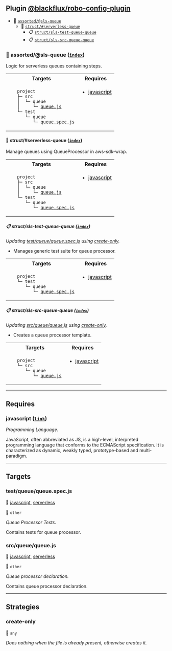 ## Plugin [@blackflux/robo-config-plugin](https://www.npmjs.com/package/@blackflux/robo-config-plugin)

- <a name="blackfluxrobo-config-plugin-task-idx-ref-assortedsls-queue">:open_file_folder:</a> <a href="#blackfluxrobo-config-plugin-task-ref-assortedsls-queue">`assorted/@sls-queue`</a>
  - <a name="blackfluxrobo-config-plugin-task-idx-ref-structserverless-queue">:open_file_folder:</a> <a href="#blackfluxrobo-config-plugin-task-ref-structserverless-queue">`struct/#serverless-queue`</a>
    - <a name="blackfluxrobo-config-plugin-task-idx-ref-structsls-test-queue-queue">:clipboard:</a> <a href="#blackfluxrobo-config-plugin-task-ref-structsls-test-queue-queue">`struct/sls-test-queue-queue`</a>
    - <a name="blackfluxrobo-config-plugin-task-idx-ref-structsls-src-queue-queue">:clipboard:</a> <a href="#blackfluxrobo-config-plugin-task-ref-structsls-src-queue-queue">`struct/sls-src-queue-queue`</a>

### :open_file_folder: <a name="blackfluxrobo-config-plugin-task-ref-assortedsls-queue">assorted/@sls-queue</a> (<a href="#blackfluxrobo-config-plugin-task-idx-ref-assortedsls-queue">`index`</a>)

Logic for serverless queues containing steps.

<table>
  <tbody>
    <tr>
      <th>Targets</th>
      <th>Requires</th>
    </tr>
    <tr>
      <td align="left" valign="top">
        <ul>
<code>project</code><br/>
<code>├─&nbsp;src</code><br/>
<code>│&nbsp;&nbsp;└─&nbsp;queue</code><br/>
<code>│&nbsp;&nbsp;&nbsp;&nbsp;&nbsp;└─&nbsp;<a href="#blackfluxrobo-config-plugin-target-ref-srcqueuequeuejs">queue.js</a></code><br/>
<code>└─&nbsp;test</code><br/>
<code>&nbsp;&nbsp;&nbsp;└─&nbsp;queue</code><br/>
<code>&nbsp;&nbsp;&nbsp;&nbsp;&nbsp;&nbsp;└─&nbsp;<a href="#blackfluxrobo-config-plugin-target-ref-testqueuequeuespecjs">queue.spec.js</a></code><br/>
        </ul>
      </td>
      <td align="left" valign="top">
        <ul>
          <li><a href="#blackfluxrobo-config-plugin-req-ref-javascript">javascript</a></li>
        </ul>
      </td>
    </tr>
  </tbody>
</table>

#### :open_file_folder: <a name="blackfluxrobo-config-plugin-task-ref-structserverless-queue">struct/#serverless-queue</a> (<a href="#blackfluxrobo-config-plugin-task-idx-ref-structserverless-queue">`index`</a>)

Manage queues using QueueProcessor in aws-sdk-wrap.

<table>
  <tbody>
    <tr>
      <th>Targets</th>
      <th>Requires</th>
    </tr>
    <tr>
      <td align="left" valign="top">
        <ul>
<code>project</code><br/>
<code>├─&nbsp;src</code><br/>
<code>│&nbsp;&nbsp;└─&nbsp;queue</code><br/>
<code>│&nbsp;&nbsp;&nbsp;&nbsp;&nbsp;└─&nbsp;<a href="#blackfluxrobo-config-plugin-target-ref-srcqueuequeuejs">queue.js</a></code><br/>
<code>└─&nbsp;test</code><br/>
<code>&nbsp;&nbsp;&nbsp;└─&nbsp;queue</code><br/>
<code>&nbsp;&nbsp;&nbsp;&nbsp;&nbsp;&nbsp;└─&nbsp;<a href="#blackfluxrobo-config-plugin-target-ref-testqueuequeuespecjs">queue.spec.js</a></code><br/>
        </ul>
      </td>
      <td align="left" valign="top">
        <ul>
          <li><a href="#blackfluxrobo-config-plugin-req-ref-javascript">javascript</a></li>
        </ul>
      </td>
    </tr>
  </tbody>
</table>

##### :clipboard: <a name="blackfluxrobo-config-plugin-task-ref-structsls-test-queue-queue">struct/sls-test-queue-queue</a> (<a href="#blackfluxrobo-config-plugin-task-idx-ref-structsls-test-queue-queue">`index`</a>)

_Updating <a href="#blackfluxrobo-config-plugin-target-ref-testqueuequeuespecjs">test/queue/queue.spec.js</a> using <a href="#blackfluxrobo-config-plugin-strat-ref-create-only">create-only</a>._

- Manages generic test suite for queue processor.

<table>
  <tbody>
    <tr>
      <th>Targets</th>
      <th>Requires</th>
    </tr>
    <tr>
      <td align="left" valign="top">
        <ul>
<code>project</code><br/>
<code>└─&nbsp;test</code><br/>
<code>&nbsp;&nbsp;&nbsp;└─&nbsp;queue</code><br/>
<code>&nbsp;&nbsp;&nbsp;&nbsp;&nbsp;&nbsp;└─&nbsp;<a href="#blackfluxrobo-config-plugin-target-ref-testqueuequeuespecjs">queue.spec.js</a></code><br/>
        </ul>
      </td>
      <td align="left" valign="top">
        <ul>
          <li><a href="#blackfluxrobo-config-plugin-req-ref-javascript">javascript</a></li>
        </ul>
      </td>
    </tr>
  </tbody>
</table>

##### :clipboard: <a name="blackfluxrobo-config-plugin-task-ref-structsls-src-queue-queue">struct/sls-src-queue-queue</a> (<a href="#blackfluxrobo-config-plugin-task-idx-ref-structsls-src-queue-queue">`index`</a>)

_Updating <a href="#blackfluxrobo-config-plugin-target-ref-srcqueuequeuejs">src/queue/queue.js</a> using <a href="#blackfluxrobo-config-plugin-strat-ref-create-only">create-only</a>._

- Creates a queue processor template.

<table>
  <tbody>
    <tr>
      <th>Targets</th>
      <th>Requires</th>
    </tr>
    <tr>
      <td align="left" valign="top">
        <ul>
<code>project</code><br/>
<code>└─&nbsp;src</code><br/>
<code>&nbsp;&nbsp;&nbsp;└─&nbsp;queue</code><br/>
<code>&nbsp;&nbsp;&nbsp;&nbsp;&nbsp;&nbsp;└─&nbsp;<a href="#blackfluxrobo-config-plugin-target-ref-srcqueuequeuejs">queue.js</a></code><br/>
        </ul>
      </td>
      <td align="left" valign="top">
        <ul>
          <li><a href="#blackfluxrobo-config-plugin-req-ref-javascript">javascript</a></li>
        </ul>
      </td>
    </tr>
  </tbody>
</table>

------

## Requires

### <a name="blackfluxrobo-config-plugin-req-ref-javascript">javascript</a> ([`link`](https://en.wikipedia.org/wiki/JavaScript)) 

*Programming Language.*

JavaScript, often abbreviated as JS, is a high-level, interpreted programming language that conforms to the ECMAScript specification.
It is characterized as dynamic, weakly typed, prototype-based and multi-paradigm.

------

## Targets

### <a name="blackfluxrobo-config-plugin-target-ref-testqueuequeuespecjs">test/queue/queue.spec.js</a>  

:small_red_triangle: <a href="#blackfluxrobo-config-plugin-req-ref-javascript">javascript</a>, <a href="#blackfluxrobo-config-plugin-req-ref-serverless">serverless</a>

:small_blue_diamond: `other`

*Queue Processor Tests.*

Contains tests for queue processor.

### <a name="blackfluxrobo-config-plugin-target-ref-srcqueuequeuejs">src/queue/queue.js</a>  

:small_red_triangle: <a href="#blackfluxrobo-config-plugin-req-ref-javascript">javascript</a>, <a href="#blackfluxrobo-config-plugin-req-ref-serverless">serverless</a>

:small_blue_diamond: `other`

*Queue processor declaration.*

Contains queue processor declaration.

------

## Strategies

### <a name="blackfluxrobo-config-plugin-strat-ref-create-only">create-only</a>  

:small_blue_diamond: `any`

*Does nothing when the file is already present, otherwise creates it.*

